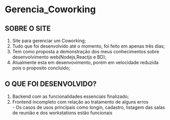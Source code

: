 <h1>Gerencia_Coworking</h1>

<h2>SOBRE O SITE</h2>

<ol>
<li>Site para gerenciar um Coworking;</li>
<li>Tudo que foi desenvolvido até o momento, foi feito em apenas três dias;</li>
<li>Tem como proposta a demonstração dos meus conhecimentos sobre desenvolvimento web(Nodejs,Reactjs e BD);</li>
<li>Atualmente esta em desenvovimento, porém em velocidade reduzida pois o proposito concluido;</li>
</ol>

<h2>O QUE FOI DESENVOLVIDO?</h2>

<ol>
<li>Backend com as funcionalidades essenciais finalizado;</li>
<li>Frontend incompleto com relação ao tratamento de alguns erros</li>	
	- Os casos de usos principais como longin, cadastro, listagem das salas de reunião e dos workstations estão funcionais
<ol>
 

